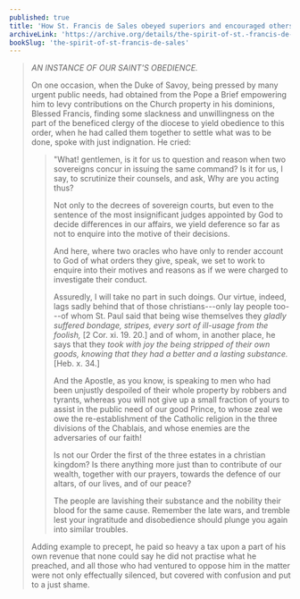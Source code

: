 ```yaml
---
published: true
title: 'How St. Francis de Sales obeyed superiors and encouraged others to do the same'
archiveLink: 'https://archive.org/details/the-spirit-of-st.-francis-de-sales/page/127?view=theater'
bookSlug: 'the-spirit-of-st-francis-de-sales'
---
```


> *AN INSTANCE OF OUR SAINT'S OBEDIENCE.*
> 
> On one occasion, when the Duke of Savoy, being pressed by many urgent public needs, had obtained from the Pope a Brief empowering him to levy contributions on the Church property in his dominions, Blessed Francis, finding some slackness and unwillingness on the part of the beneficed clergy of the diocese to yield obedience to this order, when he had called them together to settle what was to be done, spoke with just indignation. He cried:
> 
>> "What! gentlemen, is it for us to question and reason when two sovereigns concur in issuing the same command? Is it for us, I say, to scrutinize their counsels, and ask, Why are you acting thus?
>>
>> Not only to the decrees of sovereign courts, but even to the sentence of the most insignificant judges appointed by God to decide differences in our affairs, we yield deference so far as not to enquire into the motive of their decisions.
>>
>> And here, where two oracles who have only to render account to God of what orders they give, speak, we set to work to enquire into their motives and reasons as if we were charged to investigate their conduct.
>>
>> Assuredly, I will take no part in such doings. Our virtue, indeed, lags sadly behind that of those christians---only lay people too---of whom St. Paul said that being wise themselves they *gladly suffered bondage, stripes, every sort of ill-usage from the foolish,* [2 Cor. xi. 19. 20.] and of whom, in another place, he says that they *took with joy the being stripped of their own goods, knowing that they had a better and a lasting substance.* [Heb. x. 34.]
>>
>> And the Apostle, as you know, is speaking to men who had been unjustly despoiled of their whole property by robbers and tyrants, whereas you will not give up a small fraction of yours to assist in the public need of our good Prince, to whose zeal we owe the re-establishment of the Catholic religion in the three divisions of the Chablais, and whose enemies are the adversaries of our faith!
>>
>> Is not our Order the first of the three estates in a christian kingdom? Is there anything more just than to contribute of our wealth, together with our prayers, towards the defence of our altars, of our lives, and of our peace?
>>
>> The people are lavishing their substance and the nobility their blood for the same cause. Remember the late wars, and tremble lest your ingratitude and disobedience should plunge you again into similar troubles.
> 
> Adding example to precept, he paid so heavy a tax upon a part of his own revenue that none could say he did not practise what he preached, and all those who had ventured to oppose him in the matter were not only effectually silenced, but covered with confusion and put to a just shame.
